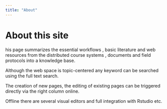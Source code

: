 ```yaml
---
title: "About"
---
```


# About this site

his page summarizes the essential workflows , basic literature and web resources from the distributed course systems , documents and field protocols into a knowledge base.

Although the web space is topic-centered any keyword can be searched using the full text search. 

The creation of new pages, the editing of existing pages can be triggered directly via the right column online. 

Offline there are several visual editors and full integration with Rstudio etc. 